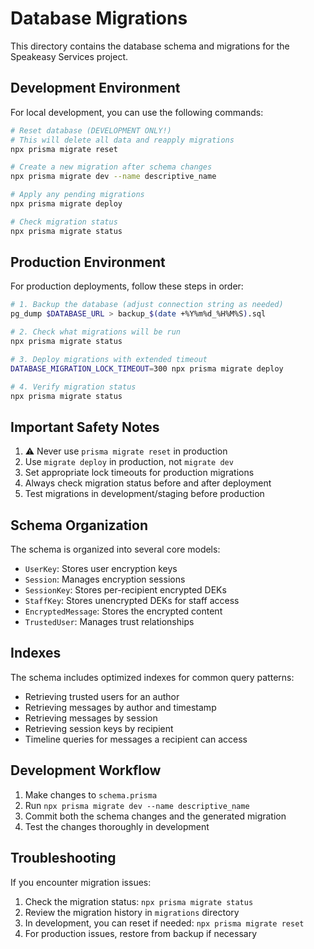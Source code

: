 # Database Migrations

This directory contains the database schema and migrations for the Speakeasy Services project.

## Development Environment

For local development, you can use the following commands:

```bash
# Reset database (DEVELOPMENT ONLY!)
# This will delete all data and reapply migrations
npx prisma migrate reset

# Create a new migration after schema changes
npx prisma migrate dev --name descriptive_name

# Apply any pending migrations
npx prisma migrate deploy

# Check migration status
npx prisma migrate status
```

## Production Environment

For production deployments, follow these steps in order:

```bash
# 1. Backup the database (adjust connection string as needed)
pg_dump $DATABASE_URL > backup_$(date +%Y%m%d_%H%M%S).sql

# 2. Check what migrations will be run
npx prisma migrate status

# 3. Deploy migrations with extended timeout
DATABASE_MIGRATION_LOCK_TIMEOUT=300 npx prisma migrate deploy

# 4. Verify migration status
npx prisma migrate status
```

## Important Safety Notes

1. ⚠️ Never use `prisma migrate reset` in production
2. Use `migrate deploy` in production, not `migrate dev`
3. Set appropriate lock timeouts for production migrations
4. Always check migration status before and after deployment
5. Test migrations in development/staging before production

## Schema Organization

The schema is organized into several core models:

- `UserKey`: Stores user encryption keys
- `Session`: Manages encryption sessions
- `SessionKey`: Stores per-recipient encrypted DEKs
- `StaffKey`: Stores unencrypted DEKs for staff access
- `EncryptedMessage`: Stores the encrypted content
- `TrustedUser`: Manages trust relationships

## Indexes

The schema includes optimized indexes for common query patterns:

- Retrieving trusted users for an author
- Retrieving messages by author and timestamp
- Retrieving messages by session
- Retrieving session keys by recipient
- Timeline queries for messages a recipient can access

## Development Workflow

1. Make changes to `schema.prisma`
2. Run `npx prisma migrate dev --name descriptive_name`
3. Commit both the schema changes and the generated migration
4. Test the changes thoroughly in development

## Troubleshooting

If you encounter migration issues:

1. Check the migration status: `npx prisma migrate status`
2. Review the migration history in `migrations` directory
3. In development, you can reset if needed: `npx prisma migrate reset`
4. For production issues, restore from backup if necessary
